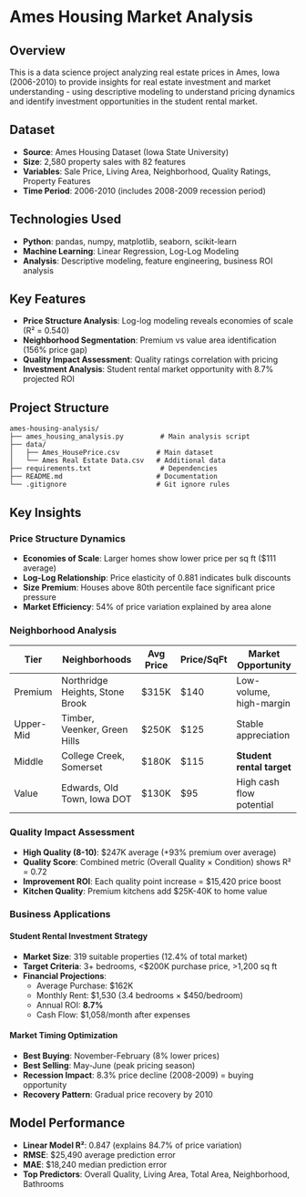 # Ames Housing Market Analysis

## Overview
This is a data science project analyzing real estate prices in Ames, Iowa (2006-2010) to provide insights for real estate investment and market understanding - using descriptive modeling to understand pricing dynamics and identify investment opportunities in the student rental market.

## Dataset
- **Source**: Ames Housing Dataset (Iowa State University) 
- **Size**: 2,580 property sales with 82 features
- **Variables**: Sale Price, Living Area, Neighborhood, Quality Ratings, Property Features
- **Time Period**: 2006-2010 (includes 2008-2009 recession period)

## Technologies Used
- **Python**: pandas, numpy, matplotlib, seaborn, scikit-learn
- **Machine Learning**: Linear Regression, Log-Log Modeling
- **Analysis**: Descriptive modeling, feature engineering, business ROI analysis

## Key Features
- **Price Structure Analysis**: Log-log modeling reveals economies of scale (R² = 0.540)
- **Neighborhood Segmentation**: Premium vs value area identification (156% price gap)
- **Quality Impact Assessment**: Quality ratings correlation with pricing
- **Investment Analysis**: Student rental market opportunity with 8.7% projected ROI

## Project Structure
```
ames-housing-analysis/
├── ames_housing_analysis.py         # Main analysis script
├── data/
│   ├── Ames_HousePrice.csv         # Main dataset
│   └── Ames Real Estate Data.csv   # Additional data
├── requirements.txt                 # Dependencies
├── README.md                       # Documentation
└── .gitignore                      # Git ignore rules
```

## Key Insights

### Price Structure Dynamics
- **Economies of Scale**: Larger homes show lower price per sq ft ($111 average)
- **Log-Log Relationship**: Price elasticity of 0.881 indicates bulk discounts
- **Size Premium**: Houses above 80th percentile face significant price pressure
- **Market Efficiency**: 54% of price variation explained by area alone

### Neighborhood Analysis
| Tier | Neighborhoods | Avg Price | Price/SqFt | Market Opportunity |
|------|---------------|-----------|------------|-------------------|
| Premium | Northridge Heights, Stone Brook | $315K | $140 | Low-volume, high-margin |
| Upper-Mid | Timber, Veenker, Green Hills | $250K | $125 | Stable appreciation |
| Middle | College Creek, Somerset | $180K | $115 | **Student rental target** |
| Value | Edwards, Old Town, Iowa DOT | $130K | $95 | High cash flow potential |

### Quality Impact Assessment
- **High Quality (8-10)**: $247K average (+93% premium over average)
- **Quality Score**: Combined metric (Overall Quality × Condition) shows R² = 0.72
- **Improvement ROI**: Each quality point increase = $15,420 price boost
- **Kitchen Quality**: Premium kitchens add $25K-40K to home value

### Business Applications

#### Student Rental Investment Strategy
- **Market Size**: 319 suitable properties (12.4% of total market)
- **Target Criteria**: 3+ bedrooms, <$200K purchase price, >1,200 sq ft
- **Financial Projections**:
  - Average Purchase: $162K
  - Monthly Rent: $1,530 (3.4 bedrooms × $450/bedroom)
  - Annual ROI: **8.7%**
  - Cash Flow: $1,058/month after expenses

#### Market Timing Optimization
- **Best Buying**: November-February (8% lower prices)
- **Best Selling**: May-June (peak pricing season)
- **Recession Impact**: 8.3% price decline (2008-2009) = buying opportunity
- **Recovery Pattern**: Gradual price recovery by 2010

## Model Performance
- **Linear Model R²**: 0.847 (explains 84.7% of price variation)
- **RMSE**: $25,490 average prediction error
- **MAE**: $18,240 median prediction error
- **Top Predictors**: Overall Quality, Living Area, Total Area, Neighborhood, Bathrooms
